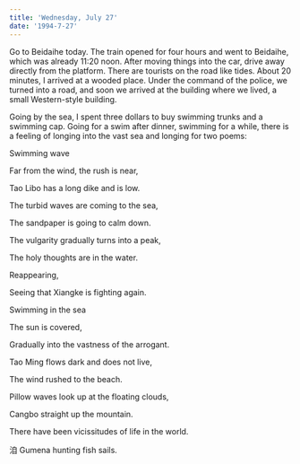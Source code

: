 ```yaml
---
title: 'Wednesday, July 27'
date: '1994-7-27'
---
```


Go to Beidaihe today. The train opened for four hours and went to Beidaihe, which was already 11:20 noon. After moving things into the car, drive away directly from the platform. There are tourists on the road like tides. About 20 minutes, I arrived at a wooded place. Under the command of the police, we turned into a road, and soon we arrived at the building where we lived, a small Western-style building.

Going by the sea, I spent three dollars to buy swimming trunks and a swimming cap. Going for a swim after dinner, swimming for a while, there is a feeling of longing into the vast sea and longing for two poems:

Swimming wave

Far from the wind, the rush is near,

Tao Libo has a long dike and is low.

The turbid waves are coming to the sea,

The sandpaper is going to calm down.

The vulgarity gradually turns into a peak,

The holy thoughts are in the water.

Reappearing,

Seeing that Xiangke is fighting again.

Swimming in the sea

The sun is covered,

Gradually into the vastness of the arrogant.

Tao Ming flows dark and does not live,

The wind rushed to the beach.

Pillow waves look up at the floating clouds,

Cangbo straight up the mountain.

There have been vicissitudes of life in the world.

洎 Gumena hunting fish sails.

